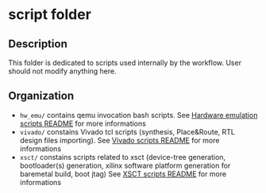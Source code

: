 # script folder

Description
----
This folder is dedicated to scripts used internally by the workflow. User should not modify anything here.

Organization
----
- `hw_emu/` contains qemu invocation bash scripts. See [Hardware emulation scripts README](hw_emu/README.md) for more informations
- `vivado/` constains Vivado tcl scripts (synthesis, Place&Route, RTL design files importing). See [Vivado scripts README](vivado/README.md) for more informations
- `xsct/` constains scripts related to xsct (device-tree generation, bootloader(s) generation, xilinx software platform generation for baremetal build, boot jtag) See [XSCT scripts README](xsct/README.md) for more informations
